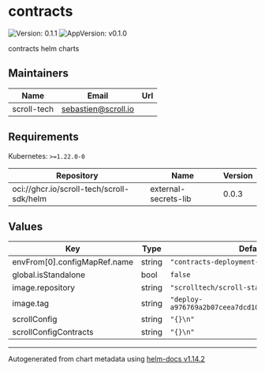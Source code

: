 # contracts

![Version: 0.1.1](https://img.shields.io/badge/Version-0.1.1-informational?style=flat-square) ![AppVersion: v0.1.0](https://img.shields.io/badge/AppVersion-v0.1.0-informational?style=flat-square)

contracts helm charts

## Maintainers

| Name | Email | Url |
| ---- | ------ | --- |
| scroll-tech | <sebastien@scroll.io> |  |

## Requirements

Kubernetes: `>=1.22.0-0`

| Repository | Name | Version |
|------------|------|---------|
| oci://ghcr.io/scroll-tech/scroll-sdk/helm | external-secrets-lib | 0.0.3 |

## Values

| Key | Type | Default | Description |
|-----|------|---------|-------------|
| envFrom[0].configMapRef.name | string | `"contracts-deployment-env"` |  |
| global.isStandalone | bool | `false` |  |
| image.repository | string | `"scrolltech/scroll-stack-contracts"` |  |
| image.tag | string | `"deploy-a976769a2b07ceea7dcd10d0a7a20ad41e010528"` |  |
| scrollConfig | string | `"{}\n"` |  |
| scrollConfigContracts | string | `"{}\n"` |  |

----------------------------------------------
Autogenerated from chart metadata using [helm-docs v1.14.2](https://github.com/norwoodj/helm-docs/releases/v1.14.2)
